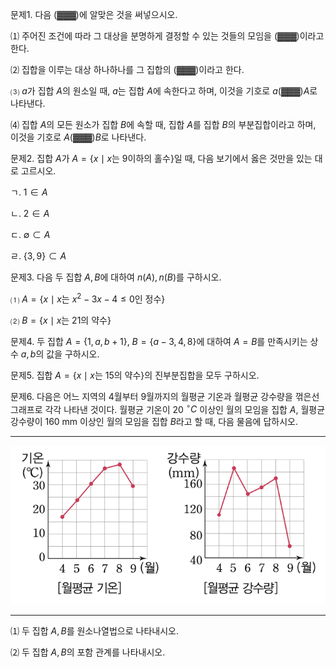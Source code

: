 
문제1. 다음 (▓▓▓)에 알맞은 것을 써넣으시오.

⑴ 주어진 조건에 따라 그 대상을 분명하게 결정할 수 있는 것들의 모임을 (▓▓▓)이라고 한다.

⑵ 집합을 이루는 대상 하나하나를 그 집합의 (▓▓▓)이라고 한다.

⑶ $a$가 집합 $A$의 원소일 때, $a$는 집합 $A$에 속한다고 하며, 이것을 기호로 $a$(▓▓▓)$A$로 나타낸다.

⑷ 집합 $A$의 모든 원소가 집합 $B$에 속할 때, 집합 $A$를 집합 $B$의 부분집합이라고 하며, 이것을 기호로 $A$(▓▓▓)$B$로 나타낸다.



문제2. 집합 $A$가 $A=\lbrace x\mid x\text{는 9이하의 홀수}\rbrace$일 때, 다음 보기에서 옳은 것만을 있는 대로 고르시오.

ㄱ. $1\in A$

ㄴ. $2\in A$

ㄷ. $\emptyset \subset A$

ㄹ. $\lbrace 3, 9\rbrace\subset A$



문제3. 다음 두 집합 $A, B$에 대하여 $n(A), n(B)$를 구하시오.

⑴ $A=\lbrace x\mid x\text{는 }x^2-3x-4\leq 0\text{인 정수}\rbrace$

⑵ $B=\lbrace x\mid x\text{는 }21\text{의 약수}\rbrace$



문제4. 두 집합 $A=\lbrace 1, a, b+1\rbrace$, $B=\lbrace a-3, 4, 8\rbrace$에 대하여 $A=B$를 만족시키는 상수 $a, b$의 값을 구하시오. 



문제5. 집합 $A=\lbrace x\mid x\text{는 15의 약수}\rbrace$의 진부분집합을 모두 구하시오. 



문제6. 다음은 어느 지역의 4월부터 9월까지의 월평균 기온과 월평균 강수량을 꺾은선그래프로 각각 나타낸 것이다. 월평균 기온이 20 $^\circ C$ 이상인 월의 모임을 집합 $A$, 월평균 강수량이 160 mm 이상인 월의 모임을 집합 $B$라고 할 때, 다음 물음에 답하시오. 

---

![](Pasted%20image%2020250730202826.png)

---

⑴ 두 집합 $A, B$를 원소나열법으로 나타내시오.

⑵ 두 집합 $A, B$의 포함 관계를 나타내시오.

